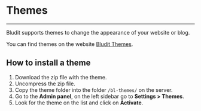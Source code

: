 # Themes
<!-- Position: 6 -->
---
Bludit supports themes to change the appearance of your website or blog.

You can find themes on the website [Bludit Themes](https://themes.bludit.com).

## How to install a theme
1. Download the zip file with the theme.
2. Uncompress the zip file.
3. Copy the theme folder into the folder `/bl-themes/` on the server.
4. Go to the **Admin panel**, on the left sidebar go to **Settings > Themes**.
5. Look for the theme on the list and click on **Activate**.
